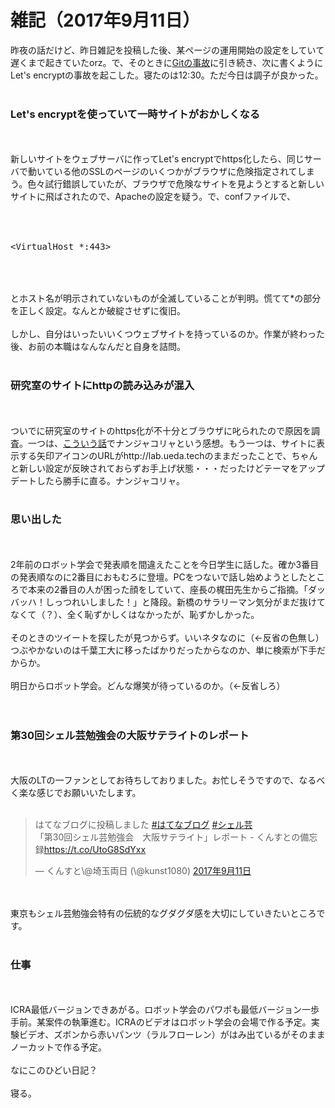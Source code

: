 # 雑記（2017年9月11日）
昨夜の話だけど、昨日雑記を投稿した後、某ページの運用開始の設定をしていて遅くまで起きていたorz。で、そのときに<a href="https://blog.ueda.tech/?p=10351">Gitの事故</a>に引き続き、次に書くようにLet's encryptの事故を起こした。寝たのは12:30。ただ今日は調子が良かった。<br />
<br />
<h3>Let's encryptを使っていて一時サイトがおかしくなる</h3><br />
<br />
新しいサイトをウェブサーバに作ってLet's encryptでhttps化したら、同じサーバで動いている他のSSLのページのいくつかがブラウザに危険指定されてしまう。色々試行錯誤していたが、ブラウザで危険なサイトを見ようとすると新しいサイトに飛ばされたので、Apacheの設定を疑う。で、confファイルで、<br />
<br />
<pre><br />
&lt;VirtualHost *:443&gt;<br />
</pre><br />
<br />
とホスト名が明示されていないものが全滅していることが判明。慌てて*の部分を正しく設定。なんとか破綻させずに復旧。<br />
<br />
しかし、自分はいったいいくつウェブサイトを持っているのか。作業が終わった後、お前の本職はなんなんだと自身を詰問。<br />
<br />
<h3>研究室のサイトにhttpの読み込みが混入</h3><br />
<br />
ついでに研究室のサイトのhttps化が不十分とブラウザに叱られたので原因を調査。一つは、<a href="http://xn--lcki7of.jp/848/">こういう話</a>でナンジャコリャという感想。もう一つは、サイトに表示する矢印アイコンのURLがhttp://lab.ueda.techのままだったことで、ちゃんと新しい設定が反映されておらずお手上げ状態・・・だったけどテーマをアップデートしたら勝手に直る。ナンジャコリャ。<br />
<br />
<h3>思い出した</h3><br />
<br />
2年前のロボット学会で発表順を間違えたことを今日学生に話した。確か3番目の発表順なのに2番目におもむろに登壇。PCをつないで話し始めようとしたところで本来の2番目の人が困った顔をしていて、座長の梶田先生からご指摘。「ダッバッハ！しっつれいしました！」と降段。新橋のサラリーマン気分がまだ抜けてなくて（？）、全く恥ずかしくはなかったが、恥ずかしかった。<br />
<br />
そのときのツイートを探したが見つからず。いいネタなのに（←反省の色無し）つぶやかないのは千葉工大に移ったばかりだったからなのか、単に検索が下手だからか。<br />
<br />
明日からロボット学会。どんな爆笑が待っているのか。（←反省しろ）<br />
<br />
<br />
<h3>第30回シェル芸勉強会の大阪サテライトのレポート</h3><br />
<br />
大阪のLTの一ファンとしてお待ちしておりました。お忙しそうですので、なるべく楽な感じでお願いいたします。<br />
<br />
<blockquote class="twitter-tweet" data-lang="ja"><p lang="ja" dir="ltr">はてなブログに投稿しました <a href="https://twitter.com/hashtag/%E3%81%AF%E3%81%A6%E3%81%AA%E3%83%96%E3%83%AD%E3%82%B0?src=hash">#はてなブログ</a> <a href="https://twitter.com/hashtag/%E3%82%B7%E3%82%A7%E3%83%AB%E8%8A%B8?src=hash">#シェル芸</a><br>「第30回シェル芸勉強会　大阪サテライト」レポート - くんすとの備忘録<a href="https://t.co/UtoG8SdYxx">https://t.co/UtoG8SdYxx</a></p>&mdash; くんすと\@埼玉両日 (\@kunst1080) <a href="https://twitter.com/kunst1080/status/907240151222444032">2017年9月11日</a></blockquote> <script async src="//platform.twitter.com/widgets.js" charset="utf-8"></script><br />
<br />
東京もシェル芸勉強会特有の伝統的なグダグダ感を大切にしていきたいところです。<br />
<br />
<h3>仕事</h3><br />
<br />
ICRA最低バージョンできあがる。ロボット学会のパワポも最低バージョン一歩手前。某案件の執筆進む。ICRAのビデオはロボット学会の会場で作る予定。実験ビデオ、ズボンから赤いパンツ（ラルフローレン）がはみ出ているがそのままノーカットで作る予定。<br />
<br />
なにこのひどい日記？<br />
<br />
寝る。<br />

